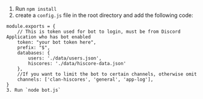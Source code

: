1. Run `npm install`
2. create a `config.js` file in the root directory and add the following code:
```
module.exports = {
	// This is token used for bot to login, must be from Discord Application who has bot enabled
	token: "your bot token here",
	prefix: "$",
	databases: {
		users: './data/users.json',
		hiscores: './data/hiscore-data.json'
	},
    //If you want to limit the bot to certain channels, otherwise omit
	channels: ['clan-hiscores', 'general', 'app-log'],
}
3. Run `node bot.js`
